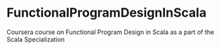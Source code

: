 # FunctionalProgramDesignInScala
Coursera course on Functional Program Design in Scala as a part of the Scala Specialization 
